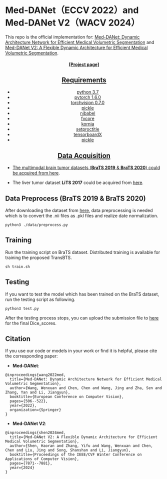 # Med-DANet（ECCV 2022）and Med-DANet V2（WACV 2024）

This repo is the official implementation for: 
[Med-DANet: Dynamic Architecture Network for Efficient Medical Volumetric Segmentation](https://arxiv.org/abs/2206.06575) and [Med-DANet V2: A Flexible Dynamic Architecture for Efficient Medical Volumetric Segmentation](https://arxiv.org/abs/2310.18656).

<h4 align="center"> <a href="https://sevenshr.github.io/Med-DANet_V2/" align="center"> [Project page] </h4> 

## Requirements
- python 3.7
- pytorch 1.6.0
- torchvision 0.7.0
- pickle
- nibabel
- fvcore
- kornia
- setproctitle
- tensorboardX
- pickle

## Data Acquisition
- The multimodal brain tumor datasets (**BraTS 2019** & **BraTS 2020**) could be acquired from [here](https://ipp.cbica.upenn.edu/).

- The liver tumor dataset **LiTS 2017** could be acquired from [here](https://competitions.codalab.org/competitions/17094#participate-get-data).

## Data Preprocess (BraTS 2019 & BraTS 2020)
After downloading the dataset from [here](https://ipp.cbica.upenn.edu/), data preprocessing is needed which is to convert the .nii files as .pkl files and realize date normalization.

`python3 ./data/preprocess.py`

## Training
Run the training script on BraTS dataset. Distributed training is available for training the proposed TransBTS.

`sh train.sh`

## Testing 
If  you want to test the model which has been trained on the BraTS dataset, run the testing script as following.

`python3 test.py`

After the testing process stops, you can upload the submission file to [here](https://ipp.cbica.upenn.edu/) for the final Dice_scores.

## Citation
If you use our code or models in your work or find it is helpful, please cite the corresponding paper:

- **Med-DANet**:
```
@inproceedings{wang2022med,
  title={Med-DANet: Dynamic Architecture Network for Efficient Medical Volumetric Segmentation},
  author={Wang, Wenxuan and Chen, Chen and Wang, Jing and Zha, Sen and Zhang, Yan and Li, Jiangyun},
  booktitle={European Conference on Computer Vision},
  pages={506--522},
  year={2022},
  organization={Springer}
}
```
- **Med-DANet V2**:
```
@inproceedings{shen2024med,
  title={Med-DANet V2: A Flexible Dynamic Architecture for Efficient Medical Volumetric Segmentation},
  author={Shen, Haoran and Zhang, Yifu and Wang, Wenxuan and Chen, Chen and Liu, Jing and Song, Shanshan and Li, Jiangyun},
  booktitle={Proceedings of the IEEE/CVF Winter Conference on Applications of Computer Vision},
  pages={7871--7881},
  year={2024}
}
```
